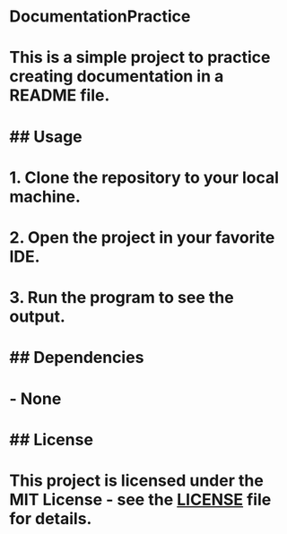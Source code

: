 # DocumentationPractice
# This is a simple project to practice creating documentation in a README file.
#
# ## Usage
# 1. Clone the repository to your local machine.
# 2. Open the project in your favorite IDE.
# 3. Run the program to see the output.
#
# ## Dependencies
# - None
#
# ## License
# This project is licensed under the MIT License - see the [LICENSE](LICENSE) file for details. 
